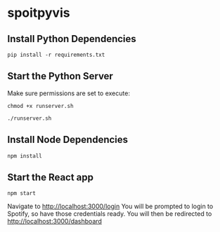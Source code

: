 # spoitpyvis

## Install Python Dependencies

`pip install -r requirements.txt`

## Start the Python Server

Make sure permissions are set to execute:

`chmod +x runserver.sh`

`./runserver.sh`

## Install Node Dependencies

`npm install`

## Start the React app

`npm start`

Navigate to [http://localhost:3000/login](http://localhost:3000/login)
You will be prompted to login to Spotify, so have those credentials ready. You will then be redirected to [http://localhost:3000/dashboard](http://localhost:3000/dashboard)
